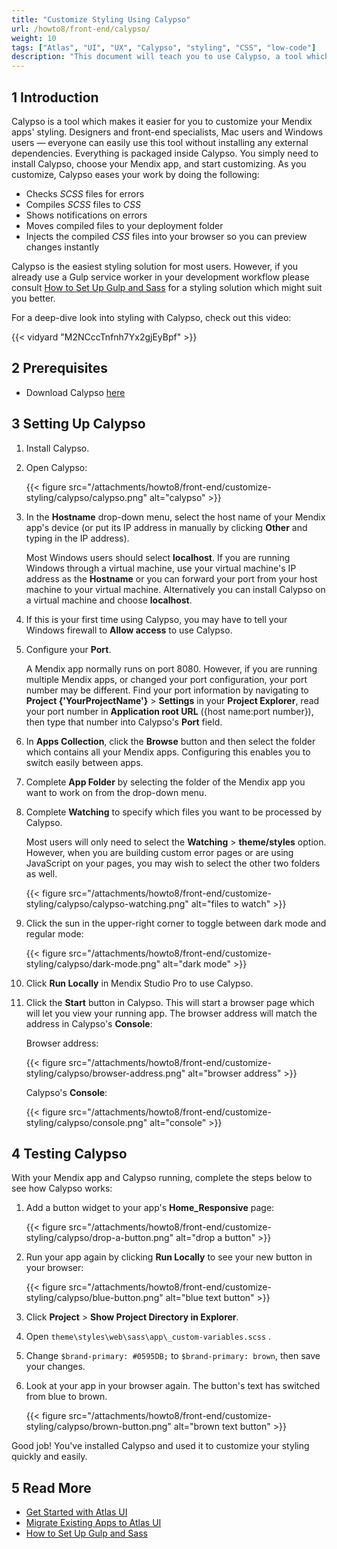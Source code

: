 ```yaml
---
title: "Customize Styling Using Calypso"
url: /howto8/front-end/calypso/
weight: 10
tags: ["Atlas", "UI", "UX", "Calypso", "styling", "CSS", "low-code"]
description: "This document will teach you to use Calypso, a tool which improves the way you edit styling."
---
```


## 1 Introduction

Calypso is a tool which makes it easier for you to customize your Mendix apps' styling. Designers and front-end specialists, Mac users and Windows users — everyone can easily use this tool without installing any external dependencies. Everything is packaged inside Calypso. You simply need to install Calypso, choose your Mendix app, and start customizing. As you customize, Calypso eases your work by doing the following:

* Checks *SCSS* files for errors
* Compiles *SCSS* files to *CSS*
* Shows notifications on errors
* Moves compiled files to your deployment folder
* Injects the compiled *CSS* files into your browser so you can preview changes instantly 

Calypso is the easiest styling solution for most users. However, if you already use a Gulp service worker in your development workflow please consult [How to Set Up Gulp and Sass](/howto8/front-end/sass-eight/) for a styling solution which might suit you better.

For a deep-dive look into styling with Calypso, check out this video:

{{< vidyard "M2NCccTnfnh7Yx2gjEyBpf" >}}

## 2 Prerequisites

* Download Calypso [here](https://github.com/mendix/Atlas-UI-Framework/releases/download/calypso-v1/Calypso.Setup.1.0.0.exe)

## 3 Setting Up Calypso

1. Install Calypso.
2. Open Calypso:

    {{< figure src="/attachments/howto8/front-end/customize-styling/calypso/calypso.png" alt="calypso" >}}

3. In the **Hostname** drop-down menu, select the host name of your Mendix app's device (or put its IP address in manually by clicking **Other** and typing in the IP address). 

    Most Windows users should select **localhost**. If you are running Windows through a virtual machine, use your virtual machine's IP address as the **Hostname** or you can forward your port from your host machine to your virtual machine. Alternatively you can install Calypso on a virtual machine and choose **localhost**.

4. If this is your first time using Calypso, you may have to tell your Windows firewall to **Allow access** to use Calypso.
5. Configure your **Port**. 

    A Mendix app normally runs on port 8080. However, if you are running multiple Mendix apps, or changed your port configuration, your port number may be different. Find your port information by navigating to **Project {'YourProjectName'}** > **Settings** in your **Project Explorer**, read your port number in **Application root URL** ({host name:port number}), then type that number into Calypso's **Port** field.

6. In **Apps Collection**, click the **Browse** button and then select the folder which contains all your Mendix apps. Configuring this enables you to switch easily between apps. 
7. Complete **App Folder** by selecting the folder of the Mendix app you want to work on from the drop-down menu.
8. Complete **Watching** to specify which files you want to be processed by Calypso. 

    Most users will only need to select the **Watching** > **theme/styles** option. However, when you are building custom error pages or are using JavaScript on your pages, you may wish to select the other two folders as well.

    {{< figure src="/attachments/howto8/front-end/customize-styling/calypso/calypso-watching.png" alt="files to watch" >}}

9. Click the sun in the upper-right corner to toggle between dark mode and regular mode:

    {{< figure src="/attachments/howto8/front-end/customize-styling/calypso/dark-mode.png" alt="dark mode" >}}

10. Click **Run Locally** in Mendix Studio Pro to use Calypso.

11. Click the **Start** button in Calypso. This will start a browser page which will let you view your running app. The browser address will match the address in Calypso's **Console**:

    Browser address:

    {{< figure src="/attachments/howto8/front-end/customize-styling/calypso/browser-address.png" alt="browser address" >}}

    Calypso's **Console**:

    {{< figure src="/attachments/howto8/front-end/customize-styling/calypso/console.png" alt="console" >}}

## 4 Testing Calypso

With your Mendix app and Calypso running, complete the steps below to see how Calypso works:

1. Add a button widget to your app's **Home_Responsive** page: 

    {{< figure src="/attachments/howto8/front-end/customize-styling/calypso/drop-a-button.png" alt="drop a button" >}}

2. Run your app again by clicking **Run Locally** to see your new button in your browser:

    {{< figure src="/attachments/howto8/front-end/customize-styling/calypso/blue-button.png" alt="blue text button" >}}

3. Click **Project** > **Show Project Directory in Explorer**.
4. Open `theme\styles\web\sass\app\_custom-variables.scss` .
5. Change `$brand-primary: #0595DB;` to `$brand-primary: brown`, then save your changes.
6. Look at your app in your browser again. The button's text has switched from blue to brown.

    {{< figure src="/attachments/howto8/front-end/customize-styling/calypso/brown-button.png" alt="brown text button" >}}

Good job! You've installed Calypso and used it to customize your styling quickly and easily.

## 5 Read More

* [Get Started with Atlas UI](/howto8/front-end/get-started-with-atlasui/)
* [Migrate Existing Apps to Atlas UI](/howto8/front-end/migrate-existing-projects-to-atlasui/)
* [How to Set Up Gulp and Sass](/howto8/front-end/sass-eight/)
